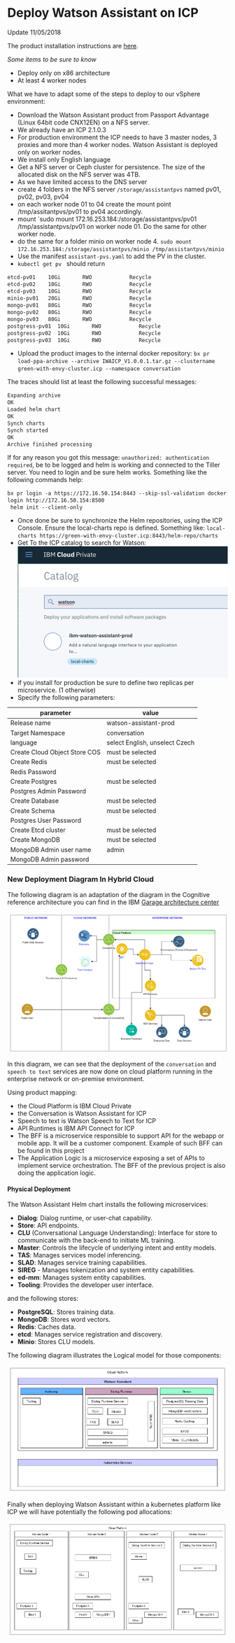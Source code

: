 # Deploy Watson Assistant on ICP

Update 11/05/2018

The product installation instructions are [here](https://console.bluemix.net/docs/services/assistant-icp/install.html#install).

*Some items to be sure to know*
* Deploy only on x86 architecture
* At least 4 worker nodes

What we have to adapt some of the steps to deploy to our vSphere environment:

* Download the Watson Assistant product from Passport Advantage (Linux 64bit code CNX12EN) on a NFS server.
* We already have an ICP 2.1.0.3
* For production environment the ICP needs to have 3 master nodes, 3 proxies and more than 4 worker nodes. Watson Assistant is deployed only on worker nodes.
* We install only English language  
* Get a NFS server or Ceph cluster for persistence. The size of the allocated disk on the NFS server was 4TB.
* As we have limited access to the DNS server
* create 4 folders in the NFS server `/storage/assistantpvs` named pv01, pv02, pv03, pv04
* on each worker node 01 to 04 create the mount point /tmp/assitantpvs/pv01 to pv04 accordingly.
* mount `sudo mount 172.16.253.184:/storage/assistantpvs/pv01 /tmp/assistantpvs/pv01 on worker node 01. Do the same for other worker node.
* do the same for a folder minio on worker node 4.  `sudo mount 172.16.253.184:/storage/assistantpvs/minio /tmp/assistantpvs/minio`
* Use the manifest `assistant-pvs.yaml` to add the PV in the cluster.
* `kubectl get pv ` should return
```
etcd-pv01    10Gi       RWO            Recycle  
etcd-pv02    10Gi       RWO            Recycle
etcd-pv03    10Gi       RWO            Recycle                                       
minio-pv01   20Gi       RWO            Recycle   
mongo-pv01   80Gi       RWO            Recycle  
mongo-pv02   80Gi       RWO            Recycle    
mongo-pv03   80Gi       RWO            Recycle    
postgress-pv01  10Gi       RWO            Recycle  
postgress-pv02  10Gi       RWO            Recycle    
postgress-pv03  10Gi       RWO            Recycle  
```

* Upload the product images to the internal docker repository: `bx pr load-ppa-archive --archive IWAICP_V1.0.0.1.tar.gz --clustername green-with-envy-cluster.icp --namespace conversation`

 The traces should list at least the following successful messages:
 ```
 Expanding archive
 OK
 Loaded helm chart
 OK
 Synch charts
 Synch started
 OK
 Archive finished processing
 ```
 If for any reason you got this message: `unauthorized: authentication required`, be to be logged and helm is working and connected to the Tiller server. You need to login and be sure helm works. Something like the following commands help:
 ```
bx pr login -a https://172.16.50.154:8443 --skip-ssl-validation docker login http://172.16.50.154:8500
  helm init --client-only
 ```

 * Once done be sure to synchronize the Helm repositories, using the ICP Console. Ensure the local-charts repo is defined. Something like:
  `local-charts	https://green-with-envy-cluster.icp:8443/helm-repo/charts`
  * Get To the ICP catalog to search for Watson:   
  ![](wa-catalog.png)  
  * if you install for production be sure to define two replicas per microservice. (1 otherwise)
  * Specify the following parameters:

| parameter | value |  
| --- | --- |
| Release name | watson-assistant-prod |
| Target Namespace | conversation |
| language | select English, unselect Czech|
| Create Cloud Object Store COS | must be selected |
| Create Redis | must be selected |
| Redis Password | |
| Create Postgres | must be selected |
| Postgres Admin Password | |  
| Create Database | must be selected |
| Create Schema | must be selected |
| Postgres User Password | |
| Create Etcd cluster | must be selected |
| Create MongoDB | must be selected |
| MongoDB Admin user name | admin |
| MongoDB Admin password |  |

### New Deployment Diagram In Hybrid Cloud
The following diagram is an adaptation of the diagram in the Cognitive reference architecture you can find in the IBM [Garage architecture center](https://www.ibm.com/cloud/garage/architectures/cognitiveArchitecture/reference-architecture)

![](WA-RA.png)

In this diagram, we can see that the deployment of the `conversation` and `speech to text` services are now done on cloud platform running in the enterprise network or on-premise environment.

Using product mapping:
* the Cloud Platform is IBM Cloud Private
* the Conversation is Watson Assistant for ICP
* Speech to text is Watson Speech to Text for ICP
* API Runtimes is IBM API Connect for ICP
* The BFF is a microservice responsible to support API for the webapp or mobile app. It will be a customer component. Example of such BFF can be found in this project
* The Application Logic is a microservice exposing a set of APIs to implement service orchestration. The BFF of the previous project is also doing the application logic.

#### Physical Deployment
The Watson Assistant Helm chart installs the following microservices:

* **Dialog**: Dialog runtime, or user-chat capability.
* **Store**: API endpoints.
* **CLU** (Conversational Language Understanding): Interface for store to communicate with the back-end to initiate ML training.
* **Master**: Controls the lifecycle of underlying intent and entity models.
* **TAS**: Manages services model inferencing.
* **SLAD**: Manages service training capabilities.
* **SIREG** - Manages tokenization and system entity capabilities.
* **ed-mm**: Manages system entity capabilities.
* **Tooling**: Provides the developer user interface.

and the following stores:

* **PostgreSQL**: Stores training data.
* **MongoDB**: Stores word vectors.
* **Redis**: Caches data.
* **etcd**: Manages service registration and discovery.
* **Minio**: Stores CLU models.

The following diagram illustrates the Logical model for those components:   

![](WA-LOM.png)

Finally when deploying Watson Assistant within a kubernetes platform like ICP we will have potentially the following pod allocations:

![](WA-PODS.png)
